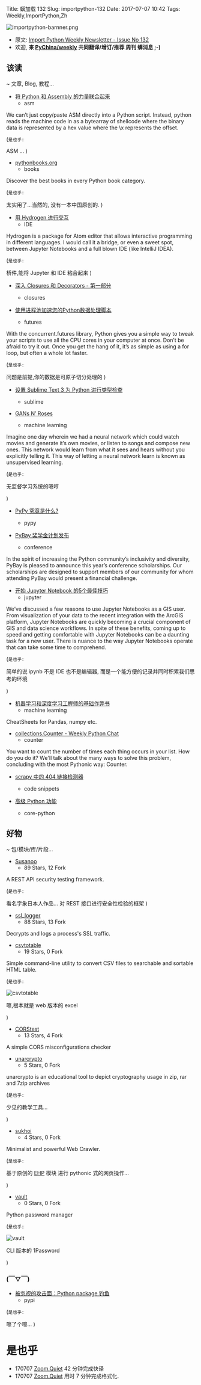 Title: 蠎加载 132
Slug: importpython-132
Date: 2017-07-07 10:42
Tags: Weekly,ImportPython,Zh

![importpython-barnner.png](http://zoomq.qiniudn.com/ZQCollection/snap/importpython-barnner.png?imageView2/2/h/210)


- 原文: [Import Python Weekly Newsletter - Issue No 132](http://importpython.com/newsletter/no/132/)
- 欢迎, **来 [PyChina/weekly](https://github.com/PyChina/weekly) 共同翻译/增订/推荐 周刊 蠎消息 ;-)**

## 该读
~ 文章, Blog, 教程...

- [将 Python 和 Assembly 的力量联合起来](https://medium.com/@AntiSec_Inc/combining-the-power-of-python-and-assembly-a4cf424be01d)
    + asm

We can’t just copy/paste ASM directly into a Python script. Instead, python reads the machine code in as a bytearray of shellcode where the binary data is represented by a hex value where the \x represents the offset.

(`是也乎:`

ASM ...
)

- [pythonbooks.org](http://pythonbooks.org/)
    + books

Discover the best books in every Python book category.

(`是也乎:`

太实用了...当然的, 没有一本中国原创的.
)


- [用 Hydrogen 进行交互](https://softwaremill.com/interactive-programming-for-machine-learning-in-2017/)
    + IDE

Hydrogen is a package for Atom editor that allows interactive programming in different languages. I would call it a bridge, or even a sweet spot, between Jupyter Notebooks and a full blown IDE (like IntelliJ IDEA).

(`是也乎:`

桥件,能将 Jupyter 和 IDE 粘合起来
)


- [深入 Closures 和 Decorators - 第一部分](https://www.codementor.io/moyosore/a-dive-into-python-closures-and-decorators-part-1-9mpr98pgr)
    + closures

- [使用进程池加速您的Python数据处理脚本](https://medium.com/@ageitgey/quick-tip-speed-up-your-python-data-processing-scripts-with-process-pools-cf275350163a)
    + futures

With the concurrent.futures library, Python gives you a simple way to tweak your scripts to use all the CPU cores in your computer at once. Don’t be afraid to try it out. Once you get the hang of it, it’s as simple as using a for loop, but often a whole lot faster.

(`是也乎:`

问题是前提,你的数据是可原子切分处理的
)

- [设置 Sublime Text 3 为 Python 进行类型检查](https://medium.com/@erika_dike/setting-up-sublime-text-3-for-python-type-checking-85af5ce1a1ee)
    + sublime

- [GANs N’ Roses](https://medium.com/@rnaresh.n/gans-n-roses-c6652d513260)
    + machine learning

Imagine one day wherein we had a neural network which could watch movies and generate it’s own movies, or listen to songs and compose new ones. This network would learn from what it sees and hears without you explicitly telling it. This way of letting a neural network learn is known as unsupervised learning.

(`是也乎:`

无监督学习系统的嗯哼

)

- [PyPy 究竟是什么?](https://medium.com/@mindfiresolutions.usa/what-is-pypy-e34625eb1036)
    + pypy

- [PyBay 奖学金计划发布](https://medium.com/pybay/announcing-pybays-scholarships-program-4c8632146882)
    + conference

In the spirit of increasing the Python community’s inclusivity and diversity, PyBay is pleased to announce this year’s conference scholarships. Our scholarships are designed to support members of our community for whom attending PyBay would present a financial challenge.


- [开始 Jupyter Notebook 的5个最佳技巧](https://medium.com/arcgis-api-for-python-developers-corner/a-few-tips-to-get-you-started-with-jupyter-notebook-8f9b172d98cb)
    + jupyter

We’ve discussed a few reasons to use Jupyter Notebooks as a GIS user. From visualization of your data to the recent integration with the ArcGIS platform, Jupyter Notebooks are quickly becoming a crucial component of GIS and data science workflows. In spite of these benefits, coming up to speed and getting comfortable with Jupyter Notebooks can be a daunting task for a new user. There is nuance to the way Jupyter Notebooks operate that can take some time to comprehend.

(`是也乎:`

简单的说 ipynb 不是 IDE 也不是编辑器,
而是一个能方便的记录并同时积累我们思考的环境

)

- [机器学习和深度学习工程师的基础作弊书](https://startupsventurecapital.com/essential-cheat-sheets-for-machine-learning-and-deep-learning-researchers-efb6a8ebd2e5)
    + machine learning

CheatSheets for Pandas, numpy etc.


- [collections.Counter - Weekly Python Chat](https://www.crowdcast.io/e/counter/register)
    + counter

You want to count the number of times each thing occurs in your list. How do you do it? We'll talk about the many ways to solve this problem, concluding with the most Pythonic way: Counter.


- [scrapy 中的 404 链接检测器](https://gist.github.com/mdamien/7b71ef06f49de1189fb75f8fed91ae82)
    + code snippets

- [高级 Python 功能](https://tech.io/playgrounds/500/advanced-python-features/content/advanced-python-features)
    + core-python






## 好物
~ 包/模块/库/片段...


- [Susanoo](https://github.com/ant4g0nist/Susanoo)
    - 89 Stars, 12 Fork

A REST API security testing framework.

(`是也乎:`

看名字象日本人作品...
对 REST 接口进行安全性检验的框架
)

- [ssl_logger](https://github.com/google/ssl_logger)
    - 88 Stars, 13 Fork

Decrypts and logs a process's SSL traffic.



- [csvtotable](https://github.com/vividvilla/csvtotable)
    - 19 Stars, 0 Fork

Simple command-line utility to convert CSV files to searchable and sortable HTML table.

(`是也乎:`


![csvtotable](https://raw.githubusercontent.com/vividvilla/csvtotable/master/sample/table.gif)

嚓,根本就是 web 版本的 excel

)

- [CORStest](https://github.com/RUB-NDS/CORStest)
    - 13 Stars, 4 Fork

A simple CORS misconfigurations checker

- [unarcrypto](https://github.com/lclevy/unarcrypto)
    - 5 Stars, 0 Fork

unarcrypto is an educational tool to depict cryptography usage in zip, rar and 7zip archives

(`是也乎:`

少见的教学工具...

)

- [sukhoi](https://github.com/iogf/sukhoi)
    - 4 Stars, 0 Fork

Minimalist and powerful Web Crawler.

(`是也乎:`

基于原创的 [EHP](https://github.com/iogf/ehp) 模块
进行 pythonic 式的网页操作...

)

- [vault](https://github.com/gabfl/vault)
    - 0 Stars, 0 Fork

Python password manager 

(`是也乎:`

![vault](https://github.com/gabfl/vault/raw/master/img/demo.gif)

CLI 版本的 1Password

)


### (￣▽￣)

- [被忽视的攻击面：Python package 钓鱼](http://paper.seebug.org/326/)
    + pypi

(`是也乎:`

嚓了个嚓...
)


# 是也乎

- 170707 [Zoom.Quiet](http://zoomquiet.io) 42 分钟完成快译
- 170707 [Zoom.Quiet](http://zoomquiet.io) 用时 7 分钟完成格式化.


